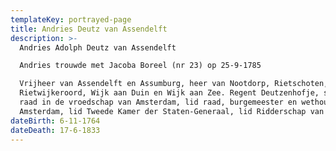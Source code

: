 ```yaml
---
templateKey: portrayed-page
title: Andries Deutz van Assendelft
description: >-
  Andries Adolph Deutz van Assendelft

  Andries trouwde met Jacoba Boreel (nr 23) op 25-9-1785

  Vrijheer van Assendelft en Assumburg, heer van Nootdorp, Rietschoten,
  Rietwijkeroord, Wijk aan Duin en Wijk aan Zee. Regent Deutzenhofje, schepen en
  raad in de vroedschap van Amsterdam, lid raad, burgemeester en wethouder van
  Amsterdam, lid Tweede Kamer der Staten-Generaal, lid Ridderschap van Holland
dateBirth: 6-11-1764
dateDeath: 17-6-1833
---
```

